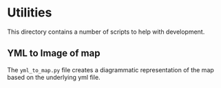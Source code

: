 # Utilities

This directory contains a number of scripts to help with development.

## YML to Image of map

The `yml_to_map.py` file creates a diagrammatic representation of the map based
on the underlying yml file.
